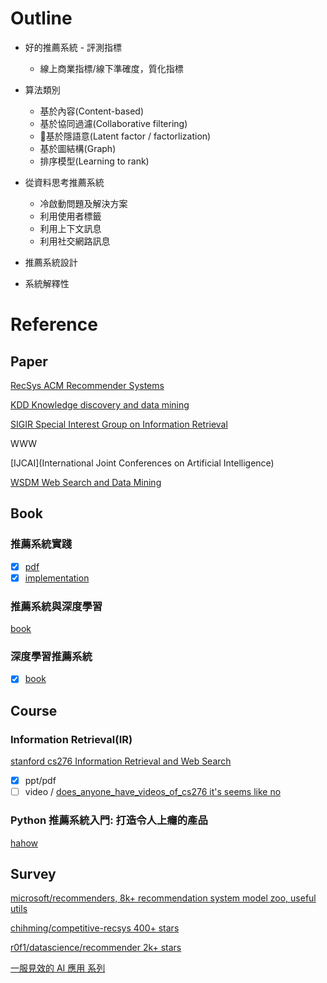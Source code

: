# Outline

* 好的推薦系統 - 評測指標
  + 線上商業指標/線下準確度，質化指標

* 算法類別
  + 基於內容(Content-based) 
  + 基於協同過濾(Collaborative filtering)
  + 基於隱語意(Latent factor / factorlization)
  + 基於圖結構(Graph)
  + 排序模型(Learning to rank)

* 從資料思考推薦系統
  + 冷啟動問題及解決方案
  + 利用使用者標籤
  + 利用上下文訊息
  + 利用社交網路訊息

* 推薦系統設計

* 系統解釋性

# Reference

## Paper

[RecSys ACM Recommender Systems](https://recsys.acm.org/)

[KDD Knowledge discovery and data mining](https://www.kdd.org/kdd2019/)

[SIGIR Special Interest Group on Information Retrieval](https://dl.acm.org/sig/sigir)

WWW

[IJCAI](International Joint Conferences on Artificial Intelligence)

[WSDM Web Search and Data Mining](https://www.wsdm-conference.org/2021/)

## Book

### 推薦系統實踐

- [x] [pdf](https://cdn-1253764997.cos.ap-chongqing.myqcloud.com//download/%E6%8E%A8%E8%8D%90%E7%B3%BB%E7%BB%9F%E5%AE%9E%E8%B7%B5.pdf)
- [x] [implementation](https://github.com/qcymkxyc/RecSys) 

### 推薦系統與深度學習

[book](https://www.books.com.tw/products/CN11608396)

### 深度學習推薦系統

- [x] [book](https://www.tenlong.com.tw/products/9787121384646)


## Course

### Information Retrieval(IR)

[stanford cs276 Information Retrieval and Web Search](http://web.stanford.edu/class/cs276/)

   * [x] ppt/pdf
   * [ ] video / [does_anyone_have_videos_of_cs276 it's seems like no](https://www.reddit.com/r/stanford/comments/gefdki/does_anyone_have_videos_of_cs276/)

### Python 推薦系統入門: 打造令人上癮的產品

[hahow](https://hahow.in/courses/59c688e3757b61001eea421f)

## Survey

[microsoft/recommenders, 8k+ recommendation system model zoo, useful utils](https://github.com/microsoft/recommenders)

[chihming/competitive-recsys 400+ stars](https://github.com/chihming/competitive-recsys)

[r0f1/datascience/recommender 2k+ stars](https://github.com/r0f1/datascience)

[一服見效的 AI 應用 系列](https://ithelp.ithome.com.tw/users/20001976/ironman/2646)
